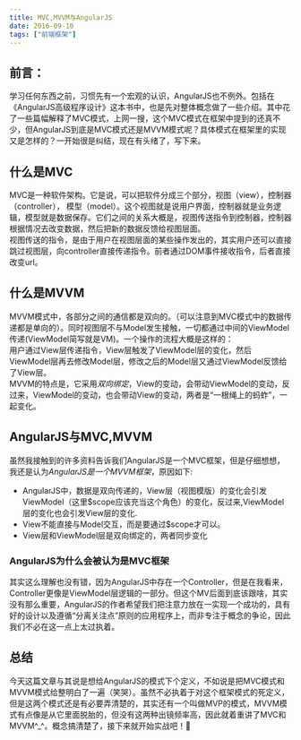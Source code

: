```yaml
---
title: MVC,MVVM与AngularJS
date: 2016-09-10
tags: ["前端框架"]
---
```

## 前言：
学习任何东西之前，习惯先有一个宏观的认识，AngularJS也不例外。包括在《AngularJS高级程序设计》这本书中，也是先对整体概念做了一些介绍。其中花了一些篇幅解释了MVC模式，上网一搜，这个MVC模式在框架中提到的还真不少，但AngularJS到底是MVC模式还是MVVM模式呢？具体模式在框架里的实现又是怎样的？一开始很是纠结，现在有头绪了，写下来。    
<!-- more --> 
## 什么是MVC
MVC是一种软件架构。它是说，可以把软件分成三个部分，视图（view），控制器（controller），
模型（model）。这个视图就是说用户界面，控制器就是业务逻辑，模型就是数据保存。它们之间的关系大概是，视图传送指令到控制器，控制器根据情况去改变数据，然后把新的数据反馈给视图层面。    
视图传送的指令，是由于用户在视图层面的某些操作发出的，其实用户还可以直接跳过视图层，向controller直接传递指令。前者通过DOM事件接收指令，后者直接改变url。    

## 什么是MVVM
MVVM模式中，各部分之间的通信都是双向的。（可以注意到MVC模式中的数据传递都是单向的）。同时视图层不与Model发生接触，一切都通过中间的ViewModel传递(ViewModel简写就是VM)。一个操作的流程大概是这样的：    
用户通过View层传递指令，View层触发了ViewModel层的变化，然后ViewModel层再去修改Model层，修改之后的Model层又通过ViewModel反馈给了View层。    
MVVM的特点是，它采用*双向绑定*，View的变动，会带动ViewModel的变动，反过来，ViewModel的变动，也会带动View的变动，两者是“一根绳上的蚂蚱”，一起变化。    

## AngularJS与MVC,MVVM
虽然我接触到的许多资料告诉我们AngularJS是一个MVC框架，但是仔细想想，我还是认为*AngularJS是一个MVVM框架*，原因如下:    
- AngularJS中，数据是双向传递的，View层（视图模版）的变化会引发ViewModel（这里$scope应该充当这个角色）的变化，反过来,ViewModel层的变化也会引发View层的变化.
- View不能直接与Model交互，而是要通过$scope才可以。
- View层和ViewModel层是双向绑定的，两者同步变化
### AngularJS为什么会被认为是MVC框架
其实这么理解也没有错，因为AngularJS中存在一个Controller，但是在我看来，Controller更像是ViewModel层逻辑的一部分。但这个MV后面到底该跟啥，其实没有那么重要，AngularJS的作者希望我们把注意力放在一实现一个成功的，具有好的设计以及遵循“分离关注点”原则的应用程序上，而非专注于概念的争论，因此我们不必在这一点上太过执着。    

## 总结
今天这篇文章与其说是想给AngularJS的模式下个定义，不如说是把MVC模式和MVVM模式给整明白了一遍（笑哭）。虽然不必执着于对这个框架模式的死定义，但是这两个模式还是有必要弄清楚的，其实还有一个叫做MVP的模式，MVVM模式有点像是从它里面脱胎的，但没有这两种出镜频率高，因此就着重讲了MVC和MVVM^_^。概念搞清楚了，接下来就开始实战吧！💪
